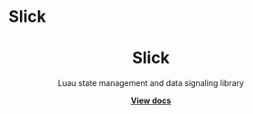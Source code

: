 # Slick
<div align="center">
	<h1>Slick</h1>
	<p>Luau state management and data signaling library</p>
	<a href="https://revvy02.github.io/Slick/"><strong>View docs</strong></a>
</div>
<!--moonwave-hide-before-this-line-->